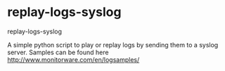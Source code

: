 # replay-logs-syslog
replay-logs-syslog

A simple python script to play or replay logs by sending them to a syslog server.
Samples can be found here http://www.monitorware.com/en/logsamples/

